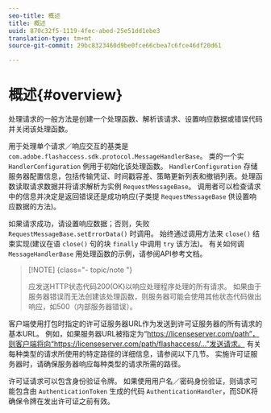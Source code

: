 ```yaml
---
seo-title: 概述
title: 概述
uuid: 870c32f5-1119-4fec-abed-25e51dd1ebe3
translation-type: tm+mt
source-git-commit: 29bc8323460d9be0fce66cbea7c6fce46df20d61

---
```



# 概述{#overview}

处理请求的一般方法是创建一个处理函数、解析该请求、设置响应数据或错误代码并关闭该处理函数。

用于处理单个请求／响应交互的基类是 `com.adobe.flashaccess.sdk.protocol.MessageHandlerBase`。 类的一个实 `HandlerConfiguration` 例用于初始化该处理函数。 `HandlerConfiguration` 存储服务器配置信息，包括传输凭证、时间戳容差、策略更新列表和撤销列表。处理函数读取请求数据并将请求解析为实例 `RequestMessageBase`。 调用者可以检查请求中的信息并决定是返回错误还是成功响应(子类提 `RequestMessageBase` 供设置响应数据的方法)。

如果请求成功，请设置响应数据；否则，失败 `RequestMessageBase.setErrorData()` 时调用。 始终通过调用方法来 `close()` 结束实现(建议在语 `close()` 句的块 `finally` 中调用 `try` 该方法)。 有关如何调 `MessageHandlerBase` 用处理函数的示例，请参阅API参考文档。

>[!NOTE] {class=&quot;- topic/note &quot;}
>
>应发送HTTP状态代码200(OK)以响应处理程序处理的所有请求。 如果由于服务器错误而无法创建该处理函数，则服务器可能会使用其他状态代码做出响应，如500（内部服务器错误）。

客户端使用打包时指定的许可证服务器URL作为发送到许可证服务器的所有请求的基本URL。 例如，如果服务器URL被指定为“<span></span>https://licenseserver.com/path”，则客户端将向“<span></span>https://licenseserver.com/path/flashaccess/...”发送请求。 有关每种类型的请求所使用的特定路径的详细信息，请参阅以下几节。 实施许可证服务器时，请确保服务器响应每种类型的请求所需的路径。

许可证请求可以包含身份验证令牌。 如果使用用户名／密码身份验证，则请求可能包含由 `AuthenticationToken` 生成的代码 `AuthenticationHandler`，而SDK将确保令牌在发出许可证之前有效。

